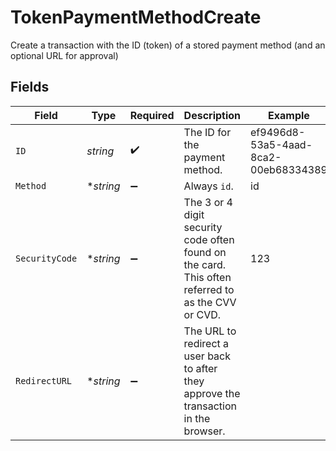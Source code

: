 # TokenPaymentMethodCreate

Create a transaction with the ID (token) of a stored payment method (and an optional URL for approval)


## Fields

| Field                                                                                             | Type                                                                                              | Required                                                                                          | Description                                                                                       | Example                                                                                           |
| ------------------------------------------------------------------------------------------------- | ------------------------------------------------------------------------------------------------- | ------------------------------------------------------------------------------------------------- | ------------------------------------------------------------------------------------------------- | ------------------------------------------------------------------------------------------------- |
| `ID`                                                                                              | *string*                                                                                          | :heavy_check_mark:                                                                                | The ID for the payment method.                                                                    | ef9496d8-53a5-4aad-8ca2-00eb68334389                                                              |
| `Method`                                                                                          | **string*                                                                                         | :heavy_minus_sign:                                                                                | Always `id`.                                                                                      | id                                                                                                |
| `SecurityCode`                                                                                    | **string*                                                                                         | :heavy_minus_sign:                                                                                | The 3 or 4 digit security code often found on the card. This often referred to as the CVV or CVD. | 123                                                                                               |
| `RedirectURL`                                                                                     | **string*                                                                                         | :heavy_minus_sign:                                                                                | The URL to redirect a user back to after they approve the transaction in the browser.             |                                                                                                   |